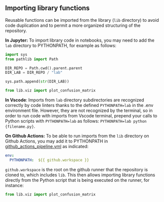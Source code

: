 
## Importing library functions

Reusable functions can be imported from the library (`lib` directory) to avoid code duplication and to permit a more organized structuring of the repository.

**In Jupyter:**
To import library code in notebooks, you may need to add the `lab` directory to PYTHONPATH, for example as follows:

```python
import sys
from pathlib import Path

DIR_REPO = Path.cwd().parent.parent
DIR_LAB = DIR_REPO / "lab"

sys.path.append(str(DIR_LAB))

from lib.viz import plot_confusion_matrix
```

**In Vscode**:
Imports from `lab` directory subdirectories are recognized correctly by code linters
thanks to the defined `PYTHONPATH=lab` in the .env environment file.
However, they are not recognized by the terminal,
so in order to run code with imports from Vscode terminal,
prepend your calls to Python scripts with `PYTHONPATH=lab` as follows:
`PYTHONPATH=lab python {filename.py}`.

**On Github Actions:**
To be able to run imports from the `lib` directory on Github Actions, you may add it to PYTHONPATH in [github_actions_pipeline.yml](.github/workflows/github_actions_pipeline.yml) as indicated:

```yaml
env:
  PYTHONPATH:  ${{ github.workspace }}
```

`github.workspace` is the root on the github runner that the repository is cloned to,  which includes `lib`.
This then allows importing library functions directly from the Python script that is being executed on the runner, for instance:

```python
from lib.viz import plot_confusion_matrix
```